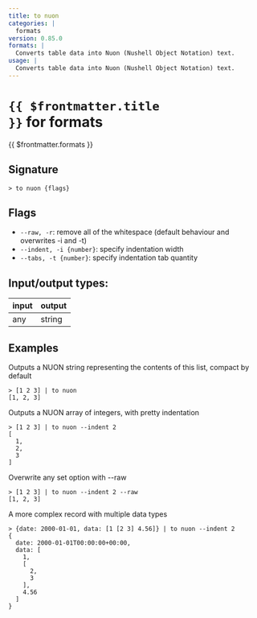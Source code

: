 ```yaml
---
title: to nuon
categories: |
  formats
version: 0.85.0
formats: |
  Converts table data into Nuon (Nushell Object Notation) text.
usage: |
  Converts table data into Nuon (Nushell Object Notation) text.
---
```

<!-- This file is automatically generated. Please edit the command in https://github.com/nushell/nushell instead. -->

# <code>{{ $frontmatter.title }}</code> for formats

<div class='command-title'>{{ $frontmatter.formats }}</div>

## Signature

```> to nuon {flags} ```

## Flags

 -  `--raw, -r`: remove all of the whitespace (default behaviour and overwrites -i and -t)
 -  `--indent, -i {number}`: specify indentation width
 -  `--tabs, -t {number}`: specify indentation tab quantity


## Input/output types:

| input | output |
| ----- | ------ |
| any   | string |

## Examples

Outputs a NUON string representing the contents of this list, compact by default
```nu
> [1 2 3] | to nuon
[1, 2, 3]
```

Outputs a NUON array of integers, with pretty indentation
```nu
> [1 2 3] | to nuon --indent 2
[
  1,
  2,
  3
]
```

Overwrite any set option with --raw
```nu
> [1 2 3] | to nuon --indent 2 --raw
[1, 2, 3]
```

A more complex record with multiple data types
```nu
> {date: 2000-01-01, data: [1 [2 3] 4.56]} | to nuon --indent 2
{
  date: 2000-01-01T00:00:00+00:00,
  data: [
    1,
    [
      2,
      3
    ],
    4.56
  ]
}
```
